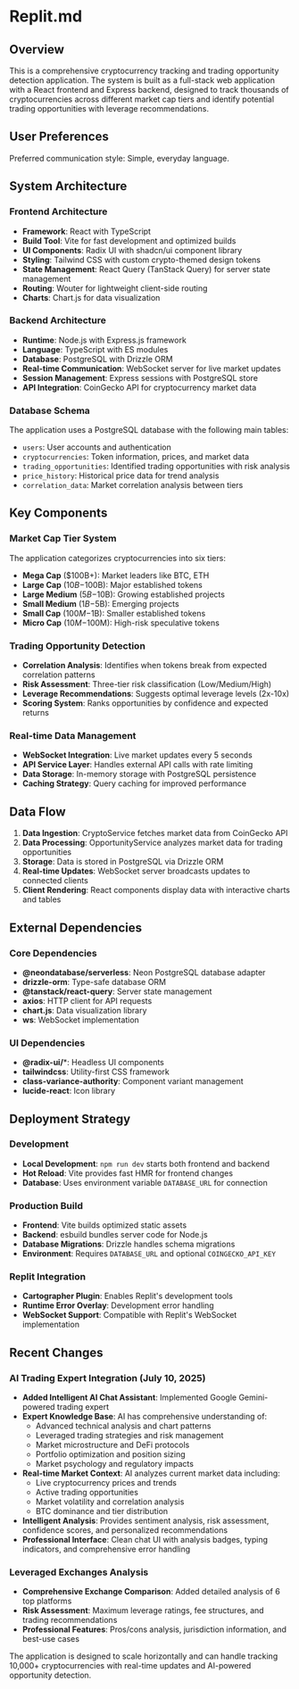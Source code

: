 # Replit.md

## Overview

This is a comprehensive cryptocurrency tracking and trading opportunity detection application. The system is built as a full-stack web application with a React frontend and Express backend, designed to track thousands of cryptocurrencies across different market cap tiers and identify potential trading opportunities with leverage recommendations.

## User Preferences

Preferred communication style: Simple, everyday language.

## System Architecture

### Frontend Architecture
- **Framework**: React with TypeScript
- **Build Tool**: Vite for fast development and optimized builds
- **UI Components**: Radix UI with shadcn/ui component library
- **Styling**: Tailwind CSS with custom crypto-themed design tokens
- **State Management**: React Query (TanStack Query) for server state management
- **Routing**: Wouter for lightweight client-side routing
- **Charts**: Chart.js for data visualization

### Backend Architecture
- **Runtime**: Node.js with Express.js framework
- **Language**: TypeScript with ES modules
- **Database**: PostgreSQL with Drizzle ORM
- **Real-time Communication**: WebSocket server for live market updates
- **Session Management**: Express sessions with PostgreSQL store
- **API Integration**: CoinGecko API for cryptocurrency market data

### Database Schema
The application uses a PostgreSQL database with the following main tables:
- `users`: User accounts and authentication
- `cryptocurrencies`: Token information, prices, and market data
- `trading_opportunities`: Identified trading opportunities with risk analysis
- `price_history`: Historical price data for trend analysis
- `correlation_data`: Market correlation analysis between tiers

## Key Components

### Market Cap Tier System
The application categorizes cryptocurrencies into six tiers:
- **Mega Cap** ($100B+): Market leaders like BTC, ETH
- **Large Cap** ($10B-$100B): Major established tokens
- **Large Medium** ($5B-$10B): Growing established projects
- **Small Medium** ($1B-$5B): Emerging projects
- **Small Cap** ($100M-$1B): Smaller established tokens
- **Micro Cap** ($10M-$100M): High-risk speculative tokens

### Trading Opportunity Detection
- **Correlation Analysis**: Identifies when tokens break from expected correlation patterns
- **Risk Assessment**: Three-tier risk classification (Low/Medium/High)
- **Leverage Recommendations**: Suggests optimal leverage levels (2x-10x)
- **Scoring System**: Ranks opportunities by confidence and expected returns

### Real-time Data Management
- **WebSocket Integration**: Live market updates every 5 seconds
- **API Service Layer**: Handles external API calls with rate limiting
- **Data Storage**: In-memory storage with PostgreSQL persistence
- **Caching Strategy**: Query caching for improved performance

## Data Flow

1. **Data Ingestion**: CryptoService fetches market data from CoinGecko API
2. **Data Processing**: OpportunityService analyzes market data for trading opportunities
3. **Storage**: Data is stored in PostgreSQL via Drizzle ORM
4. **Real-time Updates**: WebSocket server broadcasts updates to connected clients
5. **Client Rendering**: React components display data with interactive charts and tables

## External Dependencies

### Core Dependencies
- **@neondatabase/serverless**: Neon PostgreSQL database adapter
- **drizzle-orm**: Type-safe database ORM
- **@tanstack/react-query**: Server state management
- **axios**: HTTP client for API requests
- **chart.js**: Data visualization library
- **ws**: WebSocket implementation

### UI Dependencies
- **@radix-ui/***: Headless UI components
- **tailwindcss**: Utility-first CSS framework
- **class-variance-authority**: Component variant management
- **lucide-react**: Icon library

## Deployment Strategy

### Development
- **Local Development**: `npm run dev` starts both frontend and backend
- **Hot Reload**: Vite provides fast HMR for frontend changes
- **Database**: Uses environment variable `DATABASE_URL` for connection

### Production Build
- **Frontend**: Vite builds optimized static assets
- **Backend**: esbuild bundles server code for Node.js
- **Database Migrations**: Drizzle handles schema migrations
- **Environment**: Requires `DATABASE_URL` and optional `COINGECKO_API_KEY`

### Replit Integration
- **Cartographer Plugin**: Enables Replit's development tools
- **Runtime Error Overlay**: Development error handling
- **WebSocket Support**: Compatible with Replit's WebSocket implementation

## Recent Changes

### AI Trading Expert Integration (July 10, 2025)
- **Added Intelligent AI Chat Assistant**: Implemented Google Gemini-powered trading expert
- **Expert Knowledge Base**: AI has comprehensive understanding of:
  - Advanced technical analysis and chart patterns
  - Leveraged trading strategies and risk management
  - Market microstructure and DeFi protocols
  - Portfolio optimization and position sizing
  - Market psychology and regulatory impacts
- **Real-time Market Context**: AI analyzes current market data including:
  - Live cryptocurrency prices and trends
  - Active trading opportunities
  - Market volatility and correlation analysis
  - BTC dominance and tier distribution
- **Intelligent Analysis**: Provides sentiment analysis, risk assessment, confidence scores, and personalized recommendations
- **Professional Interface**: Clean chat UI with analysis badges, typing indicators, and comprehensive error handling

### Leveraged Exchanges Analysis
- **Comprehensive Exchange Comparison**: Added detailed analysis of 6 top platforms
- **Risk Assessment**: Maximum leverage ratings, fee structures, and trading recommendations
- **Professional Features**: Pros/cons analysis, jurisdiction information, and best-use cases

The application is designed to scale horizontally and can handle tracking 10,000+ cryptocurrencies with real-time updates and AI-powered opportunity detection.